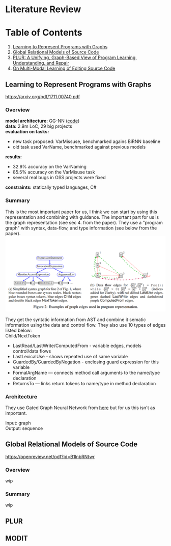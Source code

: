 # Literature Review

# Table of Contents
1. [Learning to Represent Programs with Graphs](#learning-to-represent-programs-with-graphs)
2. [Global Relational Models of Source Code](#global-relational-models-of-source-code)
3. [PLUR: A Unifying, Graph-Based View of Program Learning, Understanding, and Repair](#plur)
4. [On Multi-Modal Learning of Editing Source Code](#modit)

## Learning to Represent Programs with Graphs
https://arxiv.org/pdf/1711.00740.pdf

### Overview 
**model architecture:** GG-NN ([code](https://github.com/Microsoft/gated-graph-neural-network-samples))  
**data:** 2.9m LoC, 29 big projects  
**evaluation on tasks:**  
- new task proposed: VarMissuse, benchmarked agains BiRNN baseline  
- old task used VarName, benchmarked against previous models

**results:**  
- 32.9% accuracy on the VarNaming  
- 85.5% accuracy on the VarMisuse task  
- several real bugs in OSS projects were fixed

**constraints:** statically typed languages, C#  

### Summary
This is the most important paper for us, I think we can start by using this representation and combining with guidance. The important part for us is the graph representation (see sec 4. from the paper). They use a "program graph" with syntax, data-flow, and type information (see below from the paper).
![Program Representation](/img/ggnn.png "Program Representation")

They get the syntatic information from AST and combine it sematic information using the data and control flow. They also use 10 types of edges listed below:  
Child/NextToken  
- LastRead/LastWrite/ComputedFrom - variable edges, models control/data flows
- LastLexicalUse - shows repeated use of same variable
- GuardedBy/GuardedByNegation - enclosing guard expression for this variable
- FormalArgName — connects method call arguments to the name/type declaration
- ReturnsTo — links return tokens to name/type in method declaration

### Architecture
They use Gated Graph Neural Network from [here](https://arxiv.org/abs/1511.05493) but for us this isn't as important.

Input: graph  
Output: sequence  

## Global Relational Models of Source Code
https://openreview.net/pdf?id=B1lnbRNtwr

### Overview 
wip

### Summary
wip





## PLUR


## MODIT




















